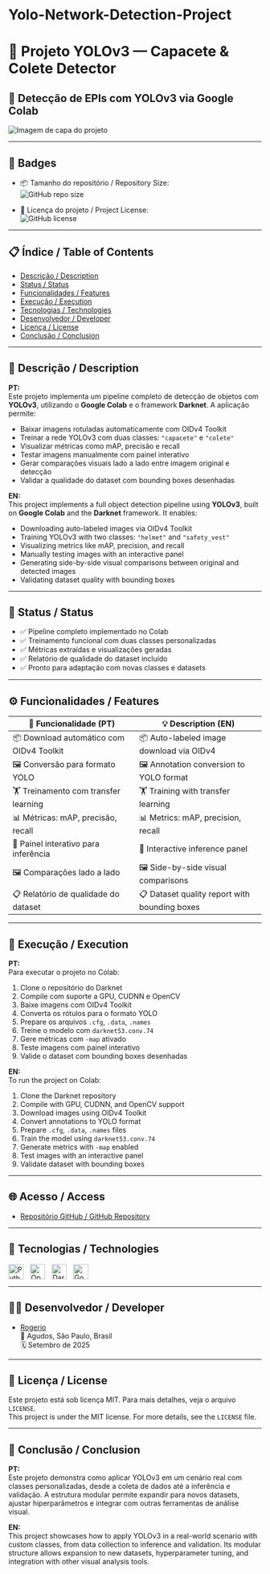 # Yolo-Network-Detection-Project

# 🧠 Projeto YOLOv3 — Capacete & Colete Detector

## 🚀 Detecção de EPIs com YOLOv3 via Google Colab

![Imagem de capa do projeto](imagens_rotuladas/exemplo-deteccao.png)

---

## 🏅 Badges

- 📦 Tamanho do repositório / Repository Size:  
  ![GitHub repo size](https://img.shields.io/repo-size/Rogerio5/YOLOv3-EPI-Detector)

- 📄 Licença do projeto / Project License:  
  ![GitHub license](https://img.shields.io/github/license/Rogerio5/YOLOv3-EPI-Detector)

---

## 📋 Índice / Table of Contents

- [Descrição / Description](#descrição--description)  
- [Status / Status](#status--status)  
- [Funcionalidades / Features](#funcionalidades--features)  
- [Execução / Execution](#execução--execution)  
- [Tecnologias / Technologies](#tecnologias--technologies)  
- [Desenvolvedor / Developer](#desenvolvedor--developer)  
- [Licença / License](#licença--license)  
- [Conclusão / Conclusion](#conclusão--conclusion)  

---

## 📖 Descrição / Description

**PT:**  
Este projeto implementa um pipeline completo de detecção de objetos com **YOLOv3**, utilizando o **Google Colab** e o framework **Darknet**. A aplicação permite:

- Baixar imagens rotuladas automaticamente com OIDv4 Toolkit  
- Treinar a rede YOLOv3 com duas classes: `"capacete"` e `"colete"`  
- Visualizar métricas como mAP, precisão e recall  
- Testar imagens manualmente com painel interativo  
- Gerar comparações visuais lado a lado entre imagem original e detecção  
- Validar a qualidade do dataset com bounding boxes desenhadas

**EN:**  
This project implements a full object detection pipeline using **YOLOv3**, built on **Google Colab** and the **Darknet** framework. It enables:

- Downloading auto-labeled images via OIDv4 Toolkit  
- Training YOLOv3 with two classes: `"helmet"` and `"safety_vest"`  
- Visualizing metrics like mAP, precision, and recall  
- Manually testing images with an interactive panel  
- Generating side-by-side visual comparisons between original and detected images  
- Validating dataset quality with bounding boxes

---

## 🚧 Status / Status

- ✅ Pipeline completo implementado no Colab  
- ✅ Treinamento funcional com duas classes personalizadas  
- ✅ Métricas extraídas e visualizações geradas  
- ✅ Relatório de qualidade do dataset incluído  
- ✅ Pronto para adaptação com novas classes e datasets

---

## ⚙️ Funcionalidades / Features

| 🧩 Funcionalidade (PT)                      | 💡 Description (EN)                          |
|--------------------------------------------|----------------------------------------------|
| 📦 Download automático com OIDv4 Toolkit    | 📦 Auto-labeled image download via OIDv4     |
| 🖼 Conversão para formato YOLO               | 🖼 Annotation conversion to YOLO format       |
| 🏋️ Treinamento com transfer learning        | 🏋️ Training with transfer learning            |
| 📊 Métricas: mAP, precisão, recall          | 📊 Metrics: mAP, precision, recall            |
| 🧪 Painel interativo para inferência        | 🧪 Interactive inference panel                |
| 🖼 Comparações lado a lado                  | 🖼 Side-by-side visual comparisons            |
| 📋 Relatório de qualidade do dataset        | 📋 Dataset quality report with bounding boxes |

---

## 🚀 Execução / Execution

**PT:**  
Para executar o projeto no Colab:

1. Clone o repositório do Darknet  
2. Compile com suporte a GPU, CUDNN e OpenCV  
3. Baixe imagens com OIDv4 Toolkit  
4. Converta os rótulos para o formato YOLO  
5. Prepare os arquivos `.cfg`, `.data`, `.names`  
6. Treine o modelo com `darknet53.conv.74`  
7. Gere métricas com `-map` ativado  
8. Teste imagens com painel interativo  
9. Valide o dataset com bounding boxes desenhadas

**EN:**  
To run the project on Colab:

1. Clone the Darknet repository  
2. Compile with GPU, CUDNN, and OpenCV support  
3. Download images using OIDv4 Toolkit  
4. Convert annotations to YOLO format  
5. Prepare `.cfg`, `.data`, `.names` files  
6. Train the model using `darknet53.conv.74`  
7. Generate metrics with `-map` enabled  
8. Test images with an interactive panel  
9. Validate dataset with bounding boxes

---

## 🌐 Acesso / Access

- [Repositório GitHub / GitHub Repository](https://github.com/Rogerio5/YOLOv3-EPI-Detector)

---

## 🧰 Tecnologias / Technologies

<p>
  <img align="left" alt="Python" title="Python" width="30px" style="padding-right: 10px;" src="https://cdn.jsdelivr.net/gh/devicons/devicon@latest/icons/python/python-original.svg"/>
  <img align="left" alt="OpenCV" title="OpenCV" width="30px" style="padding-right: 10px;" src="https://upload.wikimedia.org/wikipedia/commons/3/32/OpenCV_Logo_with_text_svg_version.svg"/>
  <img align="left" alt="Darknet" title="Darknet" width="30px" style="padding-right: 10px;" src="https://pjreddie.com/media/image/yolo.png"/>
  <img align="left" alt="Google Colab" title="Google Colab" width="30px" style="padding-right: 10px;" src="https://upload.wikimedia.org/wikipedia/commons/d/d0/Google_Colaboratory_SVG_Logo.svg"/>
</p>

<br clear="all"/>

---

## 👨‍💻 Desenvolvedor / Developer

- [Rogerio](https://github.com/Rogerio5)  
📍 Agudos, São Paulo, Brasil  
🗓️ Setembro de 2025

---

## 📜 Licença / License

Este projeto está sob licença MIT. Para mais detalhes, veja o arquivo `LICENSE`.  
This project is under the MIT license. For more details, see the `LICENSE` file.

---

## 🏁 Conclusão / Conclusion

**PT:**  
Este projeto demonstra como aplicar YOLOv3 em um cenário real com classes personalizadas, desde a coleta de dados até a inferência e validação. A estrutura modular permite expandir para novos datasets, ajustar hiperparâmetros e integrar com outras ferramentas de análise visual.

**EN:**  
This project showcases how to apply YOLOv3 in a real-world scenario with custom classes, from data collection to inference and validation. Its modular structure allows expansion to new datasets, hyperparameter tuning, and integration with other visual analysis tools.
